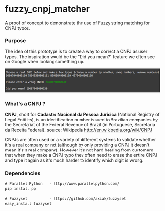# fuzzy_cnpj_matcher
A proof of concept to demonstrate the use of Fuzzy string matching for CNPJ typos.

### Purpose
The idea of this prototype is to create a way to correct a CNPJ as user types. The inspiration would be the "Did you mean?" feature we often see on Google when looking something up.

![](github_image/example.png?raw=true)

### What's a CNPJ ?
**CNPJ**, short for **Cadastro Nacional da Pessoa Jurídica** (National Registry of Legal Entities), is an identification number issued to Brazilian companies by the Secretariat of the Federal Revenue of Brazil (in Portuguese, Secretaria da Receita Federal). source: Wikipedia http://en.wikipedia.org/wiki/CNPJ

CNPJs are often used on a variety of different systems to validate whether it's a real company or not (although by only providing a CNPJ it doesn't mean it's a real company). However it's not hard hearing from customers that when they make a CNPJ typo they often need to erase the entire CNPJ and type it again as it's much harder to identify which digit is wrong.

### Dependencies

```Shell
# Parallel Python   - http://www.parallelpython.com/
pip install pp

# Fuzzyset          - https://github.com/axiak/fuzzyset
easy_install fuzzyset
```
